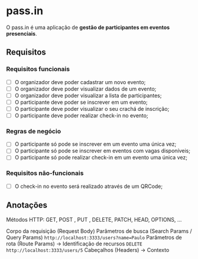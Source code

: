 # pass.in

O pass.in é uma aplicação de **gestão de participantes em eventos presenciais**.

## Requisitos

### Requisitos funcionais

- [ ] O organizador deve poder cadastrar um novo evento;
- [ ] O organizador deve poder visualizar dados de um evento;
- [ ] O organizador deve poder visualizar a lista de participantes;
- [ ] O participante deve poder se inscrever em um evento;
- [ ] O participante deve poder visualizar o seu crachá de inscrição;
- [ ] O participante deve poder realizar check-in no evento;

### Regras de negócio

- [ ] O participante só pode se inscrever em um evento uma única vez;
- [ ] O participante só pode se inscrever em eventos com vagas disponíveis;
- [ ] O participante só pode realizar check-in em um evento uma única vez;

### Requisitos não-funcionais

- [ ] O check-in no evento será realizado através de um QRCode;

## Anotações

Métodos HTTP: GET, POST , PUT , DELETE, PATCH, HEAD, OPTIONS, ...

Corpo da requisição (Request Body)
Parâmetros de busca (Search Params / Query Params)  `http://localhost:3333/users?name=Paulo`
Parâmetros de rota (Route Params) -> Identificação de recursos `DELETE http://localhost:3333/users/5`
Cabeçalhos (Headers) -> Contexto


